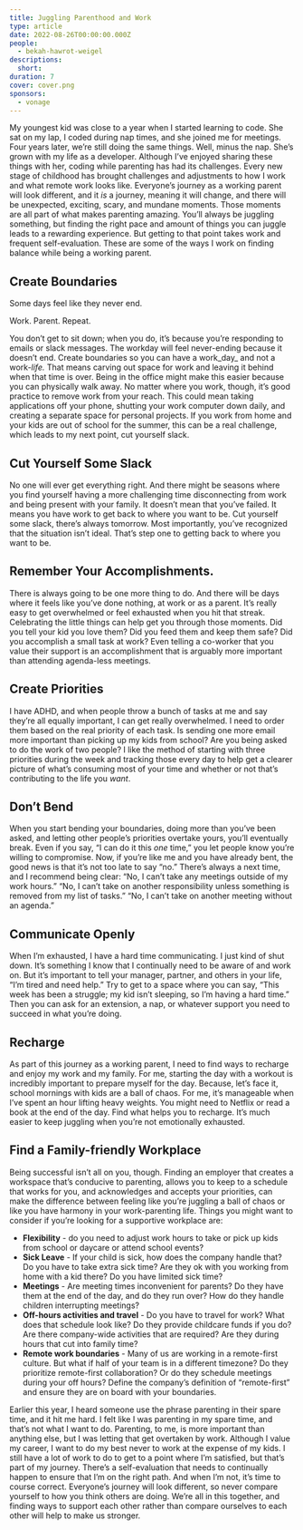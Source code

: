 ```yaml
---
title: Juggling Parenthood and Work
type: article
date: 2022-08-26T00:00:00.000Z
people:
  - bekah-hawrot-weigel
descriptions:
  short:
duration: 7
cover: cover.png
sponsors:
  - vonage
---
```


<sponsor-vonage-comms></sponsor-vonage-comms>

My youngest kid was close to a year when I started learning to code. She sat on my lap, I coded during nap times, and she joined me for meetings. Four years later, we’re still doing the same things. Well, minus the nap. She’s grown with my life as a developer. Although I’ve enjoyed sharing these things with her, coding while parenting has had its challenges. Every new stage of childhood has brought challenges and adjustments to how I work and what remote work looks like. Everyone’s journey as a working parent will look different, and it _is_ a journey, meaning it will change, and there will be unexpected, exciting, scary, and mundane moments. Those moments are all part of what makes parenting amazing. You’ll always be juggling something, but finding the right pace and amount of things you can juggle leads to a rewarding experience. But getting to that point takes work and frequent self-evaluation. These are some of the ways I work on finding balance while being a working parent.

## Create Boundaries

Some days feel like they never end.

Work. Parent. Repeat.

You don’t get to sit down; when you do, it’s because you’re responding to emails or slack messages. The workday will feel never-ending because it doesn’t end. Create boundaries so you can have a work_day_ and not a work-_life._ That means carving out space for work and leaving it behind when that time is over. Being in the office might make this easier because you can physically walk away. No matter where you work, though, it’s good practice to remove work from your reach. This could mean taking applications off your phone, shutting your work computer down daily, and creating a separate space for personal projects.  If you work from home and your kids are out of school for the summer, this can be a real challenge, which leads to my next point, cut yourself slack.

## Cut Yourself Some Slack

No one will ever get everything right. And there might be seasons where you find yourself having a more challenging time disconnecting from work and being present with your family. It doesn’t mean that you’ve failed. It means you have work to get back to where you want to be. Cut yourself some slack, there’s always tomorrow. Most importantly, you’ve recognized that the situation isn’t ideal. That’s step one to getting back to where you want to be.


## Remember Your Accomplishments.

There is always going to be one more thing to do. And there will be days where it feels like you’ve done nothing, at work or as a parent. It’s really easy to get overwhelmed or feel exhausted when you hit that streak. Celebrating the little things can help get you through those moments. Did you tell your kid you love them? Did you feed them and keep them safe? Did you accomplish a small task at work? Even telling a co-worker that you value their support is an accomplishment that is arguably more important than attending agenda-less meetings.

<sponsor-vonage-video></sponsor-vonage-video>

## Create Priorities

I have ADHD, and when people throw a bunch of tasks at me and say they’re all equally important, I can get really overwhelmed. I need to order them based on the real priority of each task. Is sending one more email more important than picking up my kids from school? Are you being asked to do the work of two people? I like the method of starting with three priorities during the week and tracking those every day to help get a clearer picture of what’s consuming most of your time and whether or not that’s contributing to the life you _want_.

## Don’t Bend

When you start bending your boundaries, doing more than you’ve been asked, and letting other people’s priorities overtake yours, you’ll eventually break. Even if you say, “I can do it this _one_ time,” you let people know you’re willing to compromise. Now, if you’re like me and you have already bent, the good news is that it’s not too late to say “no.” There’s always a next time, and I recommend being clear: “No, I can’t take any meetings outside of my work hours.” “No, I can’t take on another responsibility unless something is removed from my list of tasks.” “No, I can’t take on another meeting without an agenda.”

## Communicate Openly

When I’m exhausted, I have a hard time communicating. I just kind of shut down. It’s something I know that I continually need to be aware of and work on. But it’s important to tell your manager, partner, and others in your life, “I’m tired and need help.” Try to get to a space where you can say, “This week has been a struggle; my kid isn’t sleeping, so I’m having a hard time.” Then you can ask for an extension, a nap, or whatever support you need to succeed in what you’re doing.

## Recharge

As part of this journey as a working parent, I need to find ways to recharge and enjoy my work and my family. For me, starting the day with a workout is incredibly important to prepare myself for the day. Because, let’s face it, school mornings with kids are a ball of chaos. For me, it’s manageable when I’ve spent an hour lifting heavy weights. You might need to Netflix or read a book at the end of the day. Find what helps you to recharge. It’s much easier to keep juggling when you’re not emotionally exhausted.

<sponsor-vonage-blog></sponsor-vonage-blog>

## Find a Family-friendly Workplace

Being successful isn’t all on you, though. Finding an employer that creates a workspace that’s conducive to parenting, allows you to keep to a schedule that works for you, and acknowledges and accepts your priorities, can make the difference between feeling like you’re juggling a ball of chaos or like you have harmony in your work-parenting life. Things you might want to consider if you’re looking for a supportive workplace are:

* **Flexibility** - do you need to adjust work hours to take or pick up kids from school or daycare or attend school events?
* **Sick Leave** - If your child is sick, how does the company handle that? Do you have to take extra sick time? Are they ok with you working from home with a kid there? Do you have limited sick time?
* **Meetings** - Are meeting times inconvenient for parents? Do they have them at the end of the day, and do they run over? How do they handle children interrupting meetings?
* **Off-hours activities and travel** - Do you have to travel for work? What does that schedule look like? Do they provide childcare funds if you do? Are there company-wide activities that are required? Are they during hours that cut into family time?
* **Remote work boundaries** - Many of us are working in a remote-first culture. But what if half of your team is in a different timezone? Do they prioritize remote-first collaboration? Or do they schedule meetings during your off hours? Define the company’s definition of “remote-first” and ensure they are on board with your boundaries.

Earlier this year, I heard someone use the phrase parenting in their spare time, and it hit me hard. I felt like I was parenting in my spare time, and that’s not what I want to do. Parenting, to me, is more important than anything else, but I was letting that get overtaken by work. Although I value my career, I want to do my best never to work at the expense of my kids. I still have a lot of work to do to get to a point where I’m satisfied, but that’s part of my journey. There’s a self-evaluation that needs to continually happen to ensure that I’m on the right path. And when I’m not, it’s time to course correct. Everyone’s journey will look different, so never compare yourself to how you think others are doing. We’re all in this together, and finding ways to support each other rather than compare ourselves to each other will help to make us stronger.
